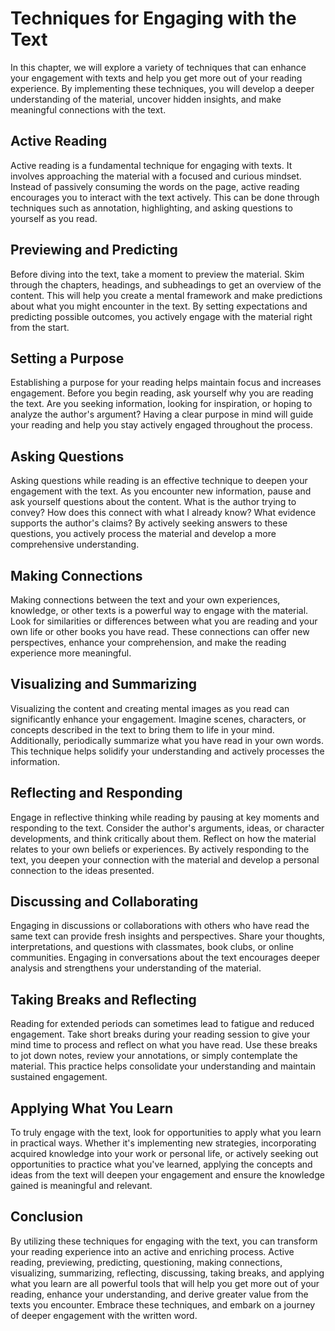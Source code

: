 Techniques for Engaging with the Text
==============================================

In this chapter, we will explore a variety of techniques that can enhance your engagement with texts and help you get more out of your reading experience. By implementing these techniques, you will develop a deeper understanding of the material, uncover hidden insights, and make meaningful connections with the text.

Active Reading
--------------

Active reading is a fundamental technique for engaging with texts. It involves approaching the material with a focused and curious mindset. Instead of passively consuming the words on the page, active reading encourages you to interact with the text actively. This can be done through techniques such as annotation, highlighting, and asking questions to yourself as you read.

Previewing and Predicting
-------------------------

Before diving into the text, take a moment to preview the material. Skim through the chapters, headings, and subheadings to get an overview of the content. This will help you create a mental framework and make predictions about what you might encounter in the text. By setting expectations and predicting possible outcomes, you actively engage with the material right from the start.

Setting a Purpose
-----------------

Establishing a purpose for your reading helps maintain focus and increases engagement. Before you begin reading, ask yourself why you are reading the text. Are you seeking information, looking for inspiration, or hoping to analyze the author's argument? Having a clear purpose in mind will guide your reading and help you stay actively engaged throughout the process.

Asking Questions
----------------

Asking questions while reading is an effective technique to deepen your engagement with the text. As you encounter new information, pause and ask yourself questions about the content. What is the author trying to convey? How does this connect with what I already know? What evidence supports the author's claims? By actively seeking answers to these questions, you actively process the material and develop a more comprehensive understanding.

Making Connections
------------------

Making connections between the text and your own experiences, knowledge, or other texts is a powerful way to engage with the material. Look for similarities or differences between what you are reading and your own life or other books you have read. These connections can offer new perspectives, enhance your comprehension, and make the reading experience more meaningful.

Visualizing and Summarizing
---------------------------

Visualizing the content and creating mental images as you read can significantly enhance your engagement. Imagine scenes, characters, or concepts described in the text to bring them to life in your mind. Additionally, periodically summarize what you have read in your own words. This technique helps solidify your understanding and actively processes the information.

Reflecting and Responding
-------------------------

Engage in reflective thinking while reading by pausing at key moments and responding to the text. Consider the author's arguments, ideas, or character developments, and think critically about them. Reflect on how the material relates to your own beliefs or experiences. By actively responding to the text, you deepen your connection with the material and develop a personal connection to the ideas presented.

Discussing and Collaborating
----------------------------

Engaging in discussions or collaborations with others who have read the same text can provide fresh insights and perspectives. Share your thoughts, interpretations, and questions with classmates, book clubs, or online communities. Engaging in conversations about the text encourages deeper analysis and strengthens your understanding of the material.

Taking Breaks and Reflecting
----------------------------

Reading for extended periods can sometimes lead to fatigue and reduced engagement. Take short breaks during your reading session to give your mind time to process and reflect on what you have read. Use these breaks to jot down notes, review your annotations, or simply contemplate the material. This practice helps consolidate your understanding and maintain sustained engagement.

Applying What You Learn
-----------------------

To truly engage with the text, look for opportunities to apply what you learn in practical ways. Whether it's implementing new strategies, incorporating acquired knowledge into your work or personal life, or actively seeking out opportunities to practice what you've learned, applying the concepts and ideas from the text will deepen your engagement and ensure the knowledge gained is meaningful and relevant.

Conclusion
----------

By utilizing these techniques for engaging with the text, you can transform your reading experience into an active and enriching process. Active reading, previewing, predicting, questioning, making connections, visualizing, summarizing, reflecting, discussing, taking breaks, and applying what you learn are all powerful tools that will help you get more out of your reading, enhance your understanding, and derive greater value from the texts you encounter. Embrace these techniques, and embark on a journey of deeper engagement with the written word.

